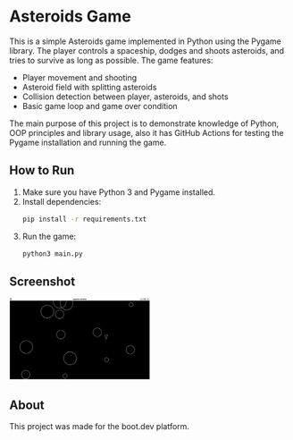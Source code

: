 # Asteroids Game

This is a simple Asteroids game implemented in Python using the Pygame library. The player controls a spaceship, dodges and shoots asteroids, and tries to survive as long as possible. The game features:

- Player movement and shooting
- Asteroid field with splitting asteroids
- Collision detection between player, asteroids, and shots
- Basic game loop and game over condition

The main purpose of this project is to demonstrate knowledge of Python, OOP principles and library usage, also it has GitHub Actions for testing the Pygame installation and running the game.

## How to Run

1. Make sure you have Python 3 and Pygame installed.
2. Install dependencies:
   ```bash
   pip install -r requirements.txt
   ```
3. Run the game:
   ```bash
   python3 main.py
   ```

## Screenshot

<img src="assets/screenshot.png" alt="Screenshot" width="50%" height="50%"/>

## About

This project was made for the boot.dev platform.
